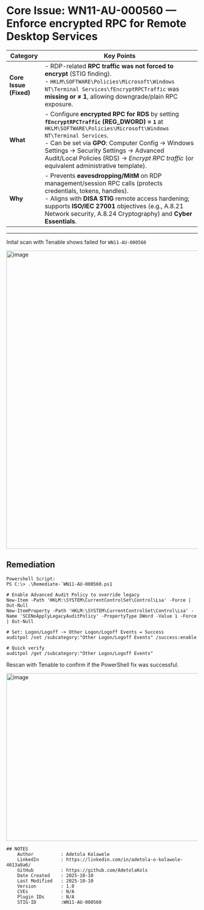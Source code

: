 # Core Issue: WN11-AU-000560 — Enforce encrypted RPC for Remote Desktop Services

| Category               | Key Points                                                                                                                                                                                                                                                                                                                                                 |
| ---------------------- | ---------------------------------------------------------------------------------------------------------------------------------------------------------------------------------------------------------------------------------------------------------------------------------------------------------------------------------------------------------- |
| **Core Issue (Fixed)** | - RDP-related **RPC traffic was not forced to encrypt** (STIG finding).<br>- `HKLM\SOFTWARE\Policies\Microsoft\Windows NT\Terminal Services\fEncryptRPCTraffic` was **missing or ≠ 1**, allowing downgrade/plain RPC exposure.                                                                                                                             |
| **What**               | - Configure **encrypted RPC for RDS** by setting **`fEncryptRPCTraffic` (REG_DWORD) = `1`** at `HKLM\SOFTWARE\Policies\Microsoft\Windows NT\Terminal Services`.<br>- Can be set via **GPO**: Computer Config → Windows Settings → Security Settings → Advanced Audit/Local Policies (RDS) → *Encrypt RPC traffic* (or equivalent administrative template). |
| **Why**                | - Prevents **eavesdropping/MitM** on RDP management/session RPC calls (protects credentials, tokens, handles).<br>- Aligns with **DISA STIG** remote access hardening; supports **ISO/IEC 27001** objectives (e.g., A.8.21 Network security, A.8.24 Cryptography) and **Cyber Essentials**.                                                                |

---
Inital scan with Tenable shows failed for `WN11-AU-000560`

<img width="1552" height="784" alt="image" src="https://github.com/user-attachments/assets/32e52203-47f8-477e-9467-1fd3ee9ba344" />


## Remediation
    Powershell Script:
    PS C:\> .\Remediate-`WN11-AU-000560.ps1
```
# Enable Advanced Audit Policy to override legacy
New-Item -Path 'HKLM:\SYSTEM\CurrentControlSet\Control\Lsa' -Force | Out-Null
New-ItemProperty -Path 'HKLM:\SYSTEM\CurrentControlSet\Control\Lsa' -Name 'SCENoApplyLegacyAuditPolicy' -PropertyType DWord -Value 1 -Force | Out-Null

# Set: Logon/Logoff -> Other Logon/Logoff Events = Success
auditpol /set /subcategory:"Other Logon/Logoff Events" /success:enable

# Quick verify
auditpol /get /subcategory:"Other Logon/Logoff Events"

```
Rescan with Tenable to confirm if the PowerShell fix was successful.

<img width="1495" height="441" alt="image" src="https://github.com/user-attachments/assets/f8a12319-a253-4318-a436-b9fd3dc496d7" />

```
## NOTES
    Author          : Adetola Kolawole
    LinkedIn        : https://linkedin.com/in/adetola-o-kolawole-4613a8a6/
    GitHub          : https://github.com/AdetolaKols
    Date Created    : 2025-10-10
    Last Modified   : 2025-10-10
    Version         : 1.0
    CVEs            : N/A
    Plugin IDs      : N/A
    STIG-ID         :WN11-AU-000560
